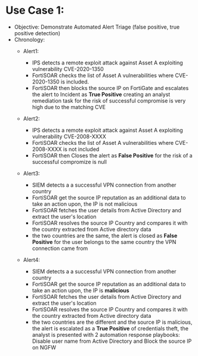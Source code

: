 # Use Case 1: 
- Objective: Demonstrate Automated Alert Triage (false positive, true positive detection)
- Chronology: 
	- Alert1: 
		- IPS detects a remote exploit attack against Asset A exploiting vulnerability CVE-2020-1350
		- FortiSOAR checks the list of Asset A vulnerabilities where CVE-2020-1350 is included.
		- FortiSOAR then blocks the source IP on FortiGate and escalates the alert to Incident as **True Positive** creating an analyst remediation task for the risk of successful compromise is very high due to the matching CVE

	- Alert2:
		- IPS detects a remote exploit attack against Asset A exploiting vulnerability CVE-2008-XXXX
		- FortiSOAR checks the list of Asset A vulnerabilities where CVE-2008-XXXX is not included
		- FortiSOAR then Closes the alert as **False Positive** for the risk of a successful compromize is null

	- Alert3: 
		- SIEM detects a a successful VPN connection from another country
		- FortiSOAR get the source IP reputation as an additional data to take an action upon, the IP is not malicious
		- FortiSOAR fetches the user details from Active Directory and extract the user's location
		- FortiSOAR resolves the source IP Country and compares it with the country extracted from Active directory data
		- the two countries are the same, the alert is closed as **False Positive**  for the user belongs to the same country the VPN connection came from


	- Alert4:
		- SIEM detects a a successful VPN connection from another country
		- FortiSOAR get the source IP reputation as an additional data to take an action upon, the IP is **malicious**
		- FortiSOAR fetches the user details from Active Directory and extract the user's location
		- FortiSOAR resolves the source IP Country and compares it with the country extracted from Active directory data
		- the two countries are the different and the source IP is malicious, the alert is escalated as a **True Positive** of credentials theft, the analyst is presented with 2 automation response playbooks: Disable user name from Active Directory and Block the source IP on NGFW
		